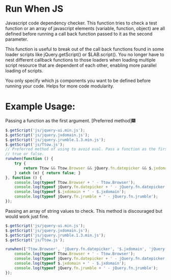 Run When JS
===========

Javascript code dependency checker. This function tries to check a test function or an array of javascript elements (variable, function, object) are
all defined before running a call back function passed to it as the second parameter.

This function is useful to break out of the call back functions found in some loader scripts like jQuery.getScript() or $LAB.script().
You no longer have to nest different callback functions to those loaders when loading multiple script resource that are dependent of
each other, enabling more parallel loading of scripts.

You only specify which js components you want to be defined before running your code. Helps for more code modularity.

Example Usage:
==============
Passing a function as the first argument. [Preferred method]:fireworks:
```javascript
$.getScript('js/jquery-ui.min.js');
$.getScript('js/jquery.jxdomain.js');
$.getScript('js/jquery.jrumble.1.3.min.js');
$.getScript('js/Ttow.js');
// Preferred method of using to avoid eval. Pass a function as the first argument. The function should return either 
// true or false. 
runwhen(function () {
	try {
		return Ttow && Ttow.Browser && jQuery.fn.datepicker && $.jxdomain && jQuery.fn.jrumble;
	} catch (e) { return false; }
}, function () {
	console.log(typeof Ttow.Browser + ' - Ttow.Browser');
	console.log(typeof jQuery.fn.datepicker + ' - jQuery.fn.datepicker');
	console.log(typeof $.jxdomain + ' - $.jxdomain');
	console.log(typeof jQuery.fn.jrumble + ' - jQuery.fn.jrumble');	
});
```

Passing an array of string values to check. This method is discouraged but would work just fine.
```javascript
$.getScript('js/jquery-ui.min.js');
$.getScript('js/jquery.jxdomain.js');
$.getScript('js/jquery.jrumble.1.3.min.js');
$.getScript('js/Ttow.js');

runwhen(['Ttow.Browser', 'jQuery.fn.datepicker', '$.jxdomain', 'jQuery.fn.jrumble'], function () {
	console.log(typeof Ttow.Browser + ' - Ttow.Browser');
	console.log(typeof jQuery.fn.datepicker + ' - jQuery.fn.datepicker');
	console.log(typeof $.jxdomain + ' - $.jxdomain');
	console.log(typeof jQuery.fn.jrumble + ' - jQuery.fn.jrumble');	
});
```
